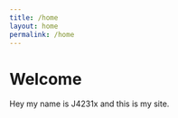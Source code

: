 ```yaml
---
title: /home
layout: home
permalink: /home
---
```


# Welcome

Hey my name is J4231x and this is my site.
